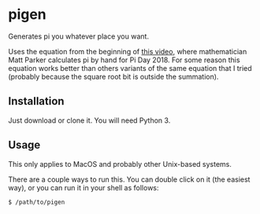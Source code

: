 # pigen
Generates pi you whatever place you want.

Uses the equation from the beginning of [this video](), where mathematician Matt Parker calculates pi by hand for Pi Day 2018. For some reason this equation works better than others variants of the same equation that I tried (probably because the square root bit is outside the summation).

## Installation
Just download or clone it. You will need Python 3.

## Usage
This only applies to MacOS and probably other Unix-based systems.

There are a couple ways to run this. You can double click on it (the easiest way), or you can run it in your shell as follows:

```
$ /path/to/pigen
```

